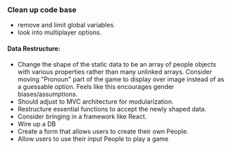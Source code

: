 ### Clean up code base
* remove and limit global variables.
* look into multiplayer options.

#### Data Restructure:
* Change the shape of the static data to be an array of people objects with various properties rather than many unlinked arrays.
Consider moving "Pronoun" part of the game to display over image instead of as a guessable option. Feels like this encourages gender biases/assumptions.
* Should adjust to MVC architecture for modularization.
* Restructure essential functions to accept the newly shaped data.
* Consider bringing in a framework like React.
* Wire up a DB
* Create a form that allows users to create their own People.
* Allow users to use their input People to play a game

